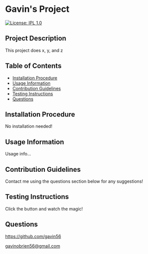 # Gavin's Project

[![License: IPL 1.0](https://img.shields.io/badge/License-IPL%201.0-blue.svg)](https://opensource.org/licenses/IPL-1.0)

## Project Description
 This project does x, y, and z

## Table of Contents
* [Installation Procedure](#installation)
* [Usage Information](#usage)
* [Contribution Guidelines](#contribution)
* [Testing Instructions](#tests)
* [Questions](#Questions)

## Installation Procedure
 No installation needed!

## Usage Information
 Usage info...

## Contribution Guidelines
 Contact me using the questions section below for any suggestions!

## Testing Instructions
 Click the button and watch the magic!

## Questions
 https://github.com/gavin56

gavinobrien56@gmail.com 